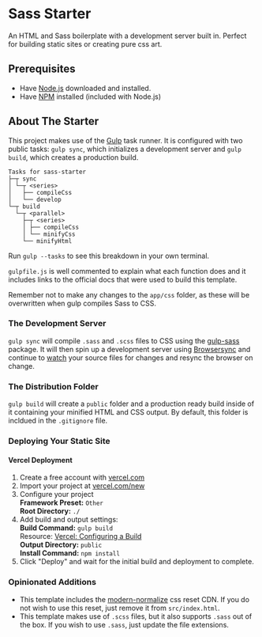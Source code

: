 # Sass Starter

An HTML and Sass boilerplate with a development server built in. Perfect for building static sites or creating pure css art.

## Prerequisites

- Have [Node.js](https://nodejs.org/en) downloaded and installed.
- Have [NPM](<https://en.wikipedia.org/wiki/Npm_(software)>) installed (included with Node.js)

## About The Starter

This project makes use of the [Gulp](https://gulpjs.com/) task runner. It is configured with two public tasks: `gulp sync`, which initializes a development server and `gulp build`, which creates a production build.

```
Tasks for sass-starter
├─┬ sync
│ └─┬ <series>
│   ├── compileCss
│   └── develop
└─┬ build
  └─┬ <parallel>
    ├─┬ <series>
    │ ├── compileCss
    │ └── minifyCss
    └── minifyHtml
```

Run `gulp --tasks` to see this breakdown in your own terminal.

`gulpfile.js` is well commented to explain what each function does and it includes links to the official docs that were used to build this template.

Remember not to make any changes to the `app/css` folder, as these will be overwritten when gulp compiles Sass to CSS.

### The Development Server

`gulp sync` will compile `.sass` and `.scss` files to CSS using the [gulp-sass](https://github.com/dlmanning/gulp-sass) package. It will then spin up a development server using [Browsersync](https://browsersync.io/docs/gulp) and continue to [watch](https://gulpjs.com/docs/en/getting-started/watching-files/#watched-events) your source files for changes and resync the browser on change.

### The Distribution Folder

`gulp build` will create a `public` folder and a production ready build inside of it containing your minified HTML and CSS output. By default, this folder is incldued in the `.gitignore` file.

### Deploying Your Static Site

#### Vercel Deployment

1. Create a free account with [vercel.com](https://vercel.com)
1. Import your project at [vercel.com/new](https://vercel.com/new)
1. Configure your project <br />
   **Framework Preset:** `Other`<br />
   **Root Directory:** `./` <br />
1. Add build and output settings:<br />
   **Build Command:** `gulp build` <br />
   Resource: [Vercel: Configuring a Build](https://vercel.com/docsconcepts/deployments/configure-a-build) <br />
   **Output Directory:** `public`<br />
   **Install Command:** `npm install`<br />
1. Click "Deploy" and wait for the initial build and deployment to complete.

### Opinionated Additions

- This template includes the [modern-normalize](https://github.com/sindresorhus/modern-normalize) css reset CDN. If you do not wish to use this reset, just remove it from `src/index.html`.
- This template makes use of `.scss` files, but it also supports `.sass` out of the box. If you wish to use `.sass`, just update the file extensions.
